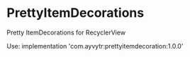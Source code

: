# PrettyItemDecorations
Pretty ItemDecorations for RecyclerView

Use:
    implementation 'com.ayvytr:prettyitemdecoration:1.0.0'